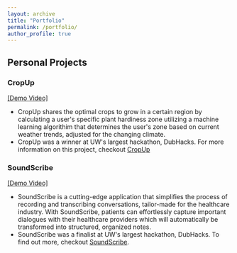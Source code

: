 ```yaml
---
layout: archive
title: "Portfolio"
permalink: /portfolio/
author_profile: true
---
```


## Personal Projects
### CropUp 
[\[Demo Video\]](https://user-images.githubusercontent.com/58055691/197408019-9c8ea4ff-cec8-4675-abf7-c45a3f090800.mp4) 
- CropUp shares the optimal crops to grow in a certain region by calculating a user's specific plant hardiness zone utilizing a machine learning algorithim that determines the user's zone based on current weather trends, adjusted for the changing climate.
- CropUp was a winner at UW's largest hackathon, DubHacks. For more information on this project, checkout [CropUp](https://github.com/abhika-m/cropup)

### SoundScribe
[\[Demo Video\]](https://github.com/abhika-m/soundscribe/assets/58055691/c9c18a7a-244a-4945-916c-a259c9e15cb7) 
- SoundScribe is a cutting-edge application that simplifies the process of recording and transcribing conversations, tailor-made for the healthcare industry. With SoundScribe, patients can effortlessly capture important dialogues with their healthcare providers which will automatically be transformed into structured, organized notes.
- SoundScribe was a finalist at UW's largest hackathon, DubHacks. To find out more, checkout [SoundScribe](https://github.com/abhika-m/soundscribe).
